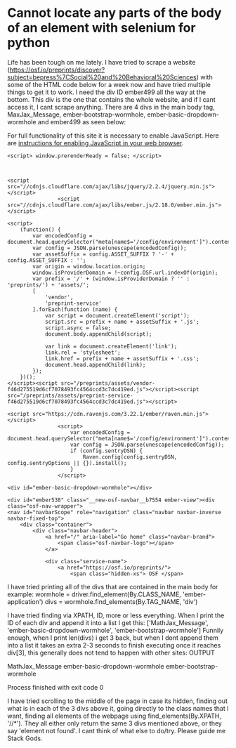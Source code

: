 
# Cannot locate any parts of the body of an element with selenium for python

Life has been tough on me lately. I have tried to scrape a website (https://osf.io/preprints/discover?subject=bepress%7CSocial%20and%20Behavioral%20Sciences) with some of the HTML code below for a week now and have tried multiple things to get it to work. I need the div ID ember499 all the way at the bottom. This div is the one that contains the whole website, and if I cant access it, I cant scrape anything. There are 4 divs in the main body tag, MaxJax_Message, ember-bootstrap-wormhole, ember-basic-dropdown-wormhole and ember499 as seen below:

<body class="ember-application">
<div id="MathJax_Message" style="display: none;"></div>
    <noscript>
        <p>
        For full functionality of this site it is necessary to enable JavaScript.
        Here are
            <a href='https://www.enable-javascript.com/' target='_blank'> instructions for enabling JavaScript in your web browser</a>.
        </p>
    </noscript>

    <script> window.prerenderReady = false; </script>

    

    <script src="//cdnjs.cloudflare.com/ajax/libs/jquery/2.2.4/jquery.min.js"></script>
                    <script src="//cdnjs.cloudflare.com/ajax/libs/ember.js/2.18.0/ember.min.js"></script>

    <script>
        (function() {
            var encodedConfig = document.head.querySelector("meta[name$='/config/environment']").content;
            var config = JSON.parse(unescape(encodedConfig));
            var assetSuffix = config.ASSET_SUFFIX ? '-' + config.ASSET_SUFFIX : '';
            var origin = window.location.origin;
            window.isProviderDomain = !~config.OSF.url.indexOf(origin);
            var prefix = '/' + (window.isProviderDomain ? '' : 'preprints/') + 'assets/';
            [
                'vendor',
                'preprint-service'
            ].forEach(function (name) {
                var script = document.createElement('script');
                script.src = prefix + name + assetSuffix + '.js';
                script.async = false;
                document.body.appendChild(script);

                var link = document.createElement('link');
                link.rel = 'stylesheet';
                link.href = prefix + name + assetSuffix + '.css';
                document.head.appendChild(link);
            });
        })();
    </script><script src="/preprints/assets/vendor-f46d275519d6cf7078493fc4564ccd3c7dc419ed.js"></script><script src="/preprints/assets/preprint-service-f46d275519d6cf7078493fc4564ccd3c7dc419ed.js"></script>

    <script src="https://cdn.ravenjs.com/3.22.1/ember/raven.min.js"></script>
                    <script>
                        var encodedConfig = document.head.querySelector("meta[name$='/config/environment']").content;
                        var config = JSON.parse(unescape(encodedConfig));
                        if (config.sentryDSN) {
                            Raven.config(config.sentryDSN, config.sentryOptions || {}).install();
                        }
                    </script>

    <div id="ember-basic-dropdown-wormhole"></div>
<div id="ember-bootstrap-wormhole"></div>
  

<div id="ember499" class="ember-view">
<!---->

    <div id="ember538" class="__new-osf-navbar__b7554 ember-view"><div class="osf-nav-wrapper">
    <nav id="navbarScope" role="navigation" class="navbar navbar-inverse navbar-fixed-top">
        <div class="container">
            <div class="navbar-header">
                <a href="/" aria-label="Go home" class="navbar-brand">
                    <span class="osf-navbar-logo"></span>
                </a>

                <div class="service-name">
                    <a href="https://osf.io/preprints/">
                        <span class="hidden-xs"> OSF </span>

I have tried printing all of the divs that are contained in the main body for example:
wormhole = driver.find_element(By.CLASS_NAME, 'ember-application')
divs = wormhole.find_elements(By.TAG_NAME, 'div')

I have tried finding via XPATH, ID, more or less everything. When I print the ID of each div and append it into a list I get this:
['MathJax_Message', 'ember-basic-dropdown-wormhole', 'ember-bootstrap-wormhole']
Funnily enough, when I print len(divs) i get 3 back, but when I dont append them into a list it takes an extra 2-3 seconds to finish executing once it reaches div[3], this generally does not tend to happen with other sites:
OUTPUT

MathJax_Message
ember-basic-dropdown-wormhole
ember-bootstrap-wormhole

Process finished with exit code 0

I have tried scrolling to the middle of the page in case its hidden, finding out what is in each of the 3 divs above it, going directly to the class names that I want, finding all elements of the webpage using find_elements(By.XPATH, '//*'). They all either only return the same 3 divs mentioned above, or they say 'element not found'. I cant think of what else to do/try.
Please guide me Stack Gods.

        